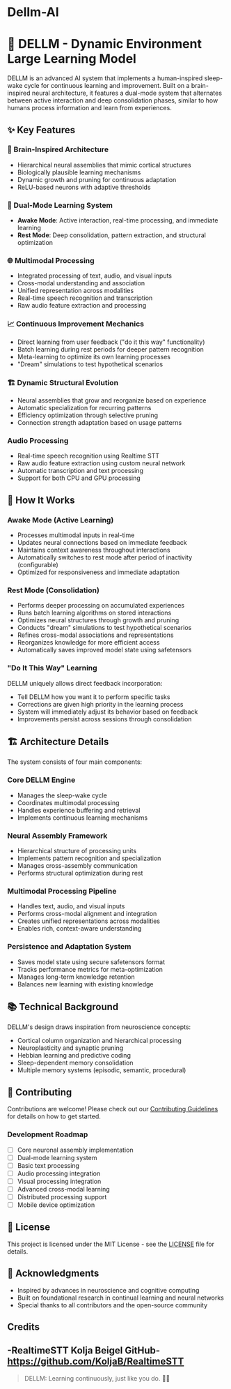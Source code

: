 # Dellm-AI

# 🧠 DELLM - Dynamic Environment Large Learning Model

DELLM is an advanced AI system that implements a human-inspired sleep-wake cycle for continuous learning and improvement. Built on a brain-inspired neural architecture, it features a dual-mode system that alternates between active interaction and deep consolidation phases, similar to how humans process information and learn from experiences.

## ✨ Key Features

### 🧬 Brain-Inspired Architecture
- Hierarchical neural assemblies that mimic cortical structures
- Biologically plausible learning mechanisms
- Dynamic growth and pruning for continuous adaptation
- ReLU-based neurons with adaptive thresholds

### 🔄 Dual-Mode Learning System
- **Awake Mode**: Active interaction, real-time processing, and immediate learning
- **Rest Mode**: Deep consolidation, pattern extraction, and structural optimization

### 🌐 Multimodal Processing
- Integrated processing of text, audio, and visual inputs
- Cross-modal understanding and association
- Unified representation across modalities
- Real-time speech recognition and transcription
- Raw audio feature extraction and processing

### 📈 Continuous Improvement Mechanics
- Direct learning from user feedback ("do it this way" functionality)
- Batch learning during rest periods for deeper pattern recognition
- Meta-learning to optimize its own learning processes
- "Dream" simulations to test hypothetical scenarios

### 🏗️ Dynamic Structural Evolution
- Neural assemblies that grow and reorganize based on experience
- Automatic specialization for recurring patterns
- Efficiency optimization through selective pruning
- Connection strength adaptation based on usage patterns

### Audio Processing
- Real-time speech recognition using Realtime STT
- Raw audio feature extraction using custom neural network
- Automatic transcription and text processing
- Support for both CPU and GPU processing

## 🔧 How It Works

### Awake Mode (Active Learning)
- Processes multimodal inputs in real-time
- Updates neural connections based on immediate feedback
- Maintains context awareness throughout interactions
- Automatically switches to rest mode after period of inactivity (configurable)
- Optimized for responsiveness and immediate adaptation

### Rest Mode (Consolidation)
- Performs deeper processing on accumulated experiences
- Runs batch learning algorithms on stored interactions
- Optimizes neural structures through growth and pruning
- Conducts "dream" simulations to test hypothetical scenarios
- Refines cross-modal associations and representations
- Reorganizes knowledge for more efficient access
- Automatically saves improved model state using safetensors

### "Do It This Way" Learning
DELLM uniquely allows direct feedback incorporation:
- Tell DELLM how you want it to perform specific tasks
- Corrections are given high priority in the learning process
- System will immediately adjust its behavior based on feedback
- Improvements persist across sessions through consolidation

## 🏗️ Architecture Details

The system consists of four main components:

### Core DELLM Engine
- Manages the sleep-wake cycle
- Coordinates multimodal processing
- Handles experience buffering and retrieval
- Implements continuous learning mechanisms

### Neural Assembly Framework
- Hierarchical structure of processing units
- Implements pattern recognition and specialization
- Manages cross-assembly communication
- Performs structural optimization during rest

### Multimodal Processing Pipeline
- Handles text, audio, and visual inputs
- Performs cross-modal alignment and integration
- Creates unified representations across modalities
- Enables rich, context-aware understanding

### Persistence and Adaptation System
- Saves model state using secure safetensors format
- Tracks performance metrics for meta-optimization
- Manages long-term knowledge retention
- Balances new learning with existing knowledge


## 📚 Technical Background

DELLM's design draws inspiration from neuroscience concepts:
- Cortical column organization and hierarchical processing
- Neuroplasticity and synaptic pruning
- Hebbian learning and predictive coding
- Sleep-dependent memory consolidation
- Multiple memory systems (episodic, semantic, procedural)

## 🤝 Contributing

Contributions are welcome! Please check out our [Contributing Guidelines](CONTRIBUTING.md) for details on how to get started.

### Development Roadmap
- [ ] Core neuronal assembly implementation
- [ ] Dual-mode learning system
- [ ] Basic text processing
- [ ] Audio processing integration
- [ ] Visual processing integration
- [ ] Advanced cross-modal learning
- [ ] Distributed processing support
- [ ] Mobile device optimization

## 📄 License

This project is licensed under the MIT License - see the [LICENSE](LICENSE) file for details.

## 🙏 Acknowledgments

- Inspired by advances in neuroscience and cognitive computing
- Built on foundational research in continual learning and neural networks
- Special thanks to all contributors and the open-source community

## Credits
-RealtimeSTT
Kolja Beigel
GitHub-https://github.com/KoljaB/RealtimeSTT
---

> DELLM: Learning continuously, just like you do. 🧠✨
